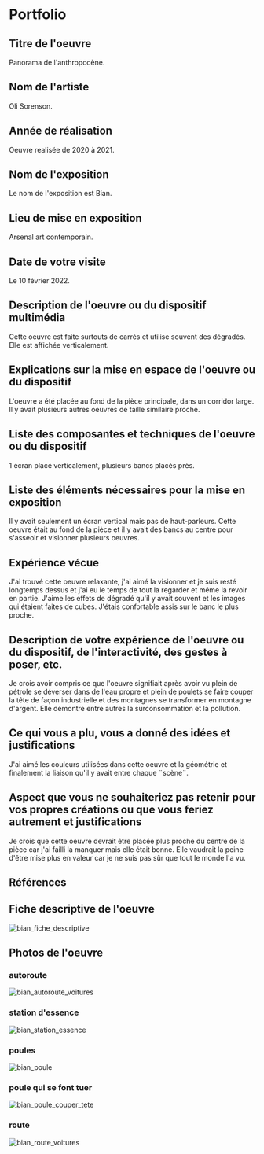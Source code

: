 # Portfolio

## Titre de l'oeuvre

 Panorama de l'anthropocène.
 
## Nom de l'artiste

Oli Sorenson.

## Année de réalisation

Oeuvre realisée de 2020 à 2021.

## Nom de l'exposition

Le nom de l'exposition est Bian.

## Lieu de mise en exposition

Arsenal art contemporain.

## Date de votre visite

Le 10 février 2022.

## Description de l'oeuvre ou du dispositif multimédia

Cette oeuvre est faite surtouts de carrés et utilise souvent des dégradés. Elle est affichée verticalement.

## Explications sur la mise en espace de l'oeuvre ou du dispositif

L'oeuvre a été placée au fond de la pièce principale, dans un corridor large. Il y avait plusieurs autres oeuvres de taille similaire proche.

## Liste des composantes et techniques de l'oeuvre ou du dispositif

1 écran placé verticalement, plusieurs bancs placés près.

## Liste des éléments nécessaires pour la mise en exposition

Il y avait seulement un écran vertical mais pas de haut-parleurs. Cette oeuvre était au fond de la pièce et il y avait des bancs au centre pour s'asseoir et visionner plusieurs oeuvres.

## Expérience vécue

J'ai trouvé cette oeuvre relaxante, j'ai aimé la visionner et je suis resté longtemps dessus et j'ai eu le temps de tout la regarder et même la revoir en partie.
J'aime les effets de dégradé qu'il y avait souvent et les images qui étaient faites de cubes. J'étais confortable assis sur le banc le plus proche.

## Description de votre expérience de l'oeuvre ou du dispositif, de l'interactivité, des gestes à poser, etc.

Je crois avoir compris ce que l'oeuvre signifiait après avoir vu plein de pétrole se déverser dans de l'eau propre et plein de poulets se faire couper la tête de façon industrielle et des montagnes se transformer en montagne d'argent. Elle démontre entre autres la surconsommation et la pollution.

## Ce qui vous a plu, vous a donné des idées et justifications

J'ai aimé les couleurs utilisées dans cette oeuvre et la géométrie et finalement la liaison qu'il y avait entre chaque ¨scène¨.

## Aspect que vous ne souhaiteriez pas retenir pour vos propres créations ou que vous feriez autrement et justifications

Je crois que cette oeuvre devrait être placée plus proche du centre de la pièce car j'ai failli la manquer mais elle était bonne. Elle vaudrait la peine d'être mise plus en valeur car je ne suis pas sûr que tout le monde l'a vu.

## Références
## Fiche descriptive de l'oeuvre
![bian_fiche_descriptive](https://user-images.githubusercontent.com/94695753/155440288-301dd0d5-f6cf-44a0-ba68-f6b34c9f3e26.png)


## Photos de l'oeuvre
### autoroute
![bian_autoroute_voitures](https://user-images.githubusercontent.com/94695753/155440030-c2806660-d015-4ed0-962e-24b1cf88ca42.PNG)
### station d'essence
![bian_station_essence](https://user-images.githubusercontent.com/94695753/155440031-5c83c1cc-8cd8-49d9-ac78-d97925a97bcb.PNG)
### poules
![bian_poule](https://user-images.githubusercontent.com/94695753/155440032-585ae84f-5726-4ee4-825f-791a2935bb7a.PNG)
### poule qui se font tuer
![bian_poule_couper_tete](https://user-images.githubusercontent.com/94695753/155440033-6fa3f44b-444a-4c98-9feb-9fce610ed971.PNG)
### route
![bian_route_voitures](https://user-images.githubusercontent.com/94695753/155440034-95893a5b-91ef-4089-9cba-b3b180ff0444.PNG)





